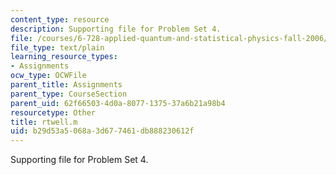```yaml
---
content_type: resource
description: Supporting file for Problem Set 4.
file: /courses/6-728-applied-quantum-and-statistical-physics-fall-2006/b29d53a5068a3d677461db888230612f_rtwell.m
file_type: text/plain
learning_resource_types:
- Assignments
ocw_type: OCWFile
parent_title: Assignments
parent_type: CourseSection
parent_uid: 62f66503-4d0a-8077-1375-37a6b21a98b4
resourcetype: Other
title: rtwell.m
uid: b29d53a5-068a-3d67-7461-db888230612f
---
```

Supporting file for Problem Set 4.

